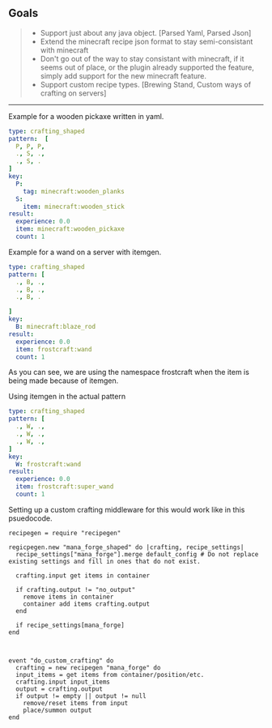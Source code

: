 Goals
---
> * Support just about any java object. \[Parsed Yaml, Parsed Json]
> * Extend the minecraft recipe json format to stay semi-consistant with minecraft
> * Don't go out of the way to stay consistant with minecraft, if it seems out of place, or the plugin already supported the feature, simply add support for the new minecraft feature.
> * Support custom recipe types. \[Brewing Stand, Custom ways of crafting on servers]
___

Example for a wooden pickaxe written in yaml.
```yaml
type: crafting_shaped
pattern:  [
  P, P, P,
  ., S, .,
  ., S, .
]
key:
  P:
    tag: minecraft:wooden_planks
  S:
    item: minecraft:wooden_stick
result:
  experience: 0.0
  item: minecraft:wooden_pickaxe
  count: 1
```

Example for a wand on a server with itemgen.
```yaml
type: crafting_shaped
pattern: [
  ., B, .,
  ., B, .,
  ., B, .

]
key:
  B: minecraft:blaze_rod
result:
  experience: 0.0
  item: frostcraft:wand
  count: 1
```
As you can see, we are using the namespace frostcraft when the item is being made because of itemgen.

Using itemgen in the actual pattern
```yaml
type: crafting_shaped
pattern: [
  ., W, .,
  ., W, .,
  ., W, .,
]
key:
  W: frostcraft:wand
result:
  experience: 0.0
  item: frostcraft:super_wand
  count: 1
```

Setting up a custom crafting middleware for this would work like in this psuedocode.
```
recipegen = require "recipegen"

regicpegen.new "mana_forge_shaped" do |crafting, recipe_settings|
  recipe_settings["mana_forge"].merge default_config # Do not replace existing settings and fill in ones that do not exist.

  crafting.input get items in container
  
  if crafting.output != "no_output"
    remove items in container
    container add items crafting.output
  end
  
  if recipe_settings[mana_forge]
end
    
  

event "do_custom_crafting" do
  crafting = new recipegen "mana_forge" do
  input_items = get items from container/position/etc.
  crafting.input input_items
  output = crafting.output
  if output != empty || output != null
    remove/reset items from input
    place/summon output
end
  
  
  



  
